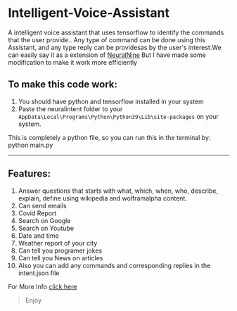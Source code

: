 # Intelligent-Voice-Assistant
A intelligent voice assistant that uses tensorflow to identify the commands that the user provide.. Any type of command can be done using this Assistant, and any type reply can be providesas by the user's interest.We can easily say it as a extension of [NeuralNine](https://github.com/NeuralNine/neuralintents.git "Neuralintent github page") But I have made some modification to make it work more efficiently

## To make this code work:
1. You should have python and tensorflow installed in your system
2. Paste the neuralintent folder to your `AppData\Local\Programs\Python\Python39\Lib\site-packages` on your system.

This is completely a python file, so you can run this in the terminal by: python main.py

---

## Features:
1. Answer questions that starts with what, which, when, who, describe, explain, define using wikipedia and wolframalpha content.
2. Can send emails
3. Covid Report
4. Search on Google
5. Search on Youtube
6. Date and time
7. Weather report of your city
8. Can tell you programer jokes
9. Can tell you News on articles
10. Also you can add any commands and corresponding replies in the intent.json file

For More Info [click here](https://charles-shaju.github.io/ "Data Lab")

>Enjoy
